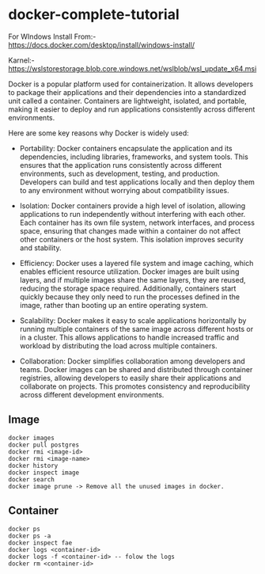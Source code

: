 # docker-complete-tutorial

For WIndows
Install From:-
  https://docs.docker.com/desktop/install/windows-install/
  
  Karnel:-
  https://wslstorestorage.blob.core.windows.net/wslblob/wsl_update_x64.msi

Docker is a popular platform used for containerization. It allows developers to package their applications and their dependencies into a standardized unit called a container. Containers are lightweight, isolated, and portable, making it easier to deploy and run applications consistently across different environments.

Here are some key reasons why Docker is widely used:

* Portability: Docker containers encapsulate the application and its dependencies, including libraries, frameworks, and system tools. This ensures that the application runs consistently across different environments, such as development, testing, and production. Developers can build and test applications locally and then deploy them to any environment without worrying about compatibility issues.

* Isolation: Docker containers provide a high level of isolation, allowing applications to run independently without interfering with each other. Each container has its own file system, network interfaces, and process space, ensuring that changes made within a container do not affect other containers or the host system. This isolation improves security and stability.

* Efficiency: Docker uses a layered file system and image caching, which enables efficient resource utilization. Docker images are built using layers, and if multiple images share the same layers, they are reused, reducing the storage space required. Additionally, containers start quickly because they only need to run the processes defined in the image, rather than booting up an entire operating system.

* Scalability: Docker makes it easy to scale applications horizontally by running multiple containers of the same image across different hosts or in a cluster. This allows applications to handle increased traffic and workload by distributing the load across multiple containers.

* Collaboration: Docker simplifies collaboration among developers and teams. Docker images can be shared and distributed through container registries, allowing developers to easily share their applications and collaborate on projects. This promotes consistency and reproducibility across different development environments.

## Image
```
docker images
docker pull postgres
docker rmi <image-id>
docker rmi <image-name>
docker history
docker inspect image 
docker search
docker image prune -> Remove all the unused images in docker.
```
## Container
```
docker ps
docker ps -a
docker inspect fae
docker logs <container-id>
docker logs -f <container-id> -- folow the logs
docker rm <container-id>
```
